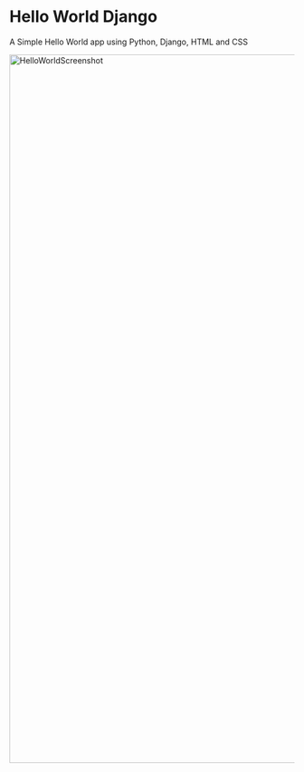 # Hello World Django
A Simple Hello World app using Python, Django, HTML and CSS

<img width="1251" alt="HelloWorldScreenshot" src="https://user-images.githubusercontent.com/67547010/101287652-7123a080-37e9-11eb-9bdf-768c98dbbf83.png">
